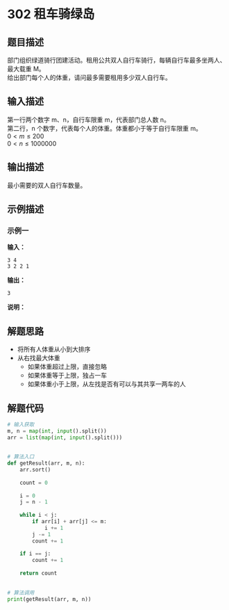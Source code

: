 # 302  租车骑绿岛

## 题目描述
部门组织绿道骑行团建活动。租用公共双人自行车骑行，每辆自行车最多坐两人、最大载重 M。 \
给出部门每个人的体重，请问最多需要租用多少双人自行车。

## 输入描述
第一行两个数字 m、n，自行车限重 
m，代表部门总人数 n。 \
第二行，n 个数字，代表每个人的体重。体重都小于等于自行车限重 m。 \
$0<m≤200$ \
$0<n≤1000000$

## 输出描述
最小需要的双人自行车数量。

## 示例描述

### 示例一
**输入：**
```shell
3 4
3 2 2 1
```

**输出：**
```shell
3
```

**说明：**  

## 解题思路
- 将所有人体重从小到大排序
- 从右找最大体重
  - 如果体重超过上限，直接忽略
  - 如果体重等于上限，独占一车
  - 如果体重小于上限，从左找是否有可以与其共享一两车的人
## 解题代码

```python
# 输入获取
m, n = map(int, input().split())
arr = list(map(int, input().split()))
 
 
# 算法入口
def getResult(arr, m, n):
    arr.sort()
 
    count = 0
 
    i = 0
    j = n - 1
 
    while i < j:
        if arr[i] + arr[j] <= m:
            i += 1
        j -= 1
        count += 1
 
    if i == j:
        count += 1
 
    return count
 
 
# 算法调用
print(getResult(arr, m, n))
```